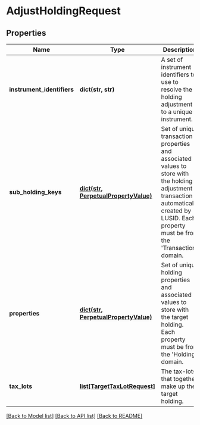# AdjustHoldingRequest

## Properties
Name | Type | Description | Notes
------------ | ------------- | ------------- | -------------
**instrument_identifiers** | **dict(str, str)** | A set of instrument identifiers to use to resolve the holding adjustment to a unique instrument. | 
**sub_holding_keys** | [**dict(str, PerpetualPropertyValue)**](PerpetualPropertyValue.md) | Set of unique transaction properties and associated values to store with the holding adjustment transaction automatically created by LUSID. Each property must be from the &#39;Transaction&#39; domain. | [optional] 
**properties** | [**dict(str, PerpetualPropertyValue)**](PerpetualPropertyValue.md) | Set of unique holding properties and associated values to store with the target holding. Each property must be from the &#39;Holding&#39; domain. | [optional] 
**tax_lots** | [**list[TargetTaxLotRequest]**](TargetTaxLotRequest.md) | The tax-lots that together make up the target holding. | 

[[Back to Model list]](../README.md#documentation-for-models) [[Back to API list]](../README.md#documentation-for-api-endpoints) [[Back to README]](../README.md)


